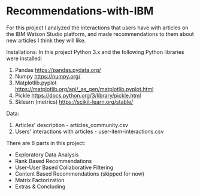# Recommendations-with-IBM

For this project I analyzed the interactions that users have with articles on the IBM Watson Studio platform, and made recommendations to them about new articles I think they will like.

Installations:
In this project Python 3.x and the following Python libraries were installed:
1. Pandas https://pandas.pydata.org/
2. Numpy https://numpy.org/
3. Matplotlib.pyplot https://matplotlib.org/api/_as_gen/matplotlib.pyplot.html
4. Pickle https://docs.python.org/3/library/pickle.html
5. Sklearn (metrics) https://scikit-learn.org/stable/

Data:
1. Articles' description - articles_community.csv
2. Users' interactions with articles - user-item-interactions.csv

There are 6 parts in this project:
- Exploratory Data Analysis
- Rank Based Recommendations
- User-User Based Collaborative Filtering
- Content Based Recommendations (skipped for now)
- Matrix Factorization
- Extras & Concluding
